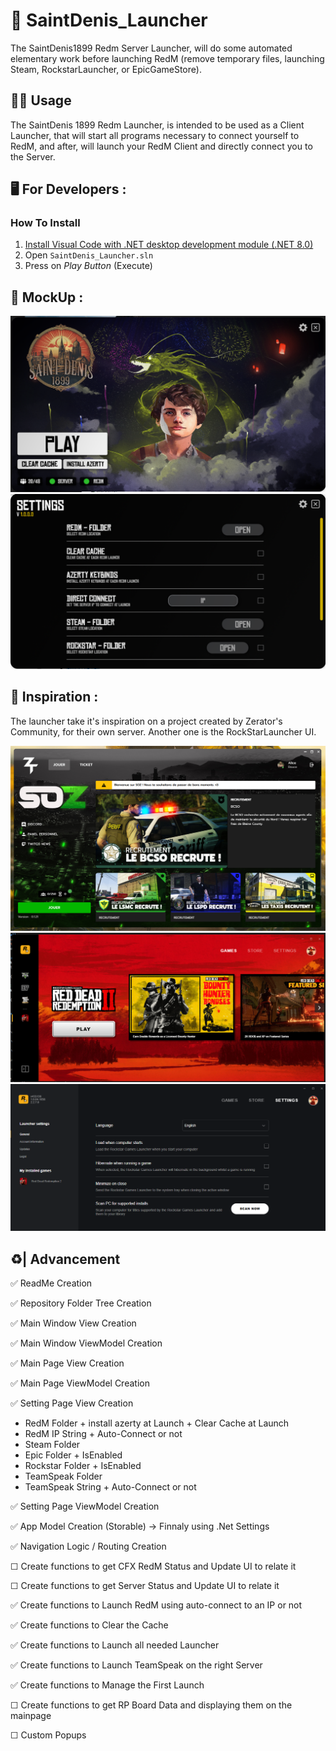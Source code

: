 # 🤠 SaintDenis_Launcher
 The SaintDenis1899 Redm Server Launcher, will do some automated elementary work before launching RedM (remove temporary files, launching Steam, RockstarLauncher, or EpicGameStore).

## 🙍‍♂️ Usage
The SaintDenis 1899 Redm Launcher, is intended to be used as a Client Launcher, that will start all programs necessary to connect yourself to RedM, and after, will launch your RedM Client and directly connect you to the Server.

## 🖥️ For Developers : 
### How To Install
1. [Install Visual Code with .NET desktop development module (.NET 8.0)](https://visualstudio.microsoft.com/fr/free-developer-offers/)
2. Open ```SaintDenis_Launcher.sln```
3. Press on *Play Button* (Execute)

## 🎨 MockUp : 
![MainPage](./.Documentation/Mockup/MainPage.png)
![SettingPage](./.Documentation/Mockup/SettingPage.png)

## 🎨 Inspiration : 
The launcher take it's inspiration on a project created by Zerator's Community, for their own server.
Another one is the RockStarLauncher UI. 

![SOZ Launcher](./.Documentation/Inspiration/SOZ_Launcher.jpg)
![Rockstar MainPage](./.Documentation/Inspiration/Rockstar1.png)
![Rockstar SettingPage](./.Documentation/Inspiration/Rockstar2.png)

## ♻️| Advancement

✅ ReadMe Creation

✅ Repository Folder Tree Creation

✅ Main Window View Creation

✅ Main Window ViewModel Creation

✅ Main Page View Creation

✅ Main Page ViewModel Creation

✅ Setting Page View Creation
- RedM Folder + install azerty at Launch + Clear Cache at Launch
- RedM IP String + Auto-Connect or not
- Steam Folder
- Epic Folder + IsEnabled
- Rockstar Folder + IsEnabled
- TeamSpeak Folder 
- TeamSpeak String + Auto-Connect or not

✅ Setting Page ViewModel Creation

✅ App Model Creation (Storable) -> Finnaly using .Net Settings

✅ Navigation Logic / Routing Creation

☐ Create functions to get CFX RedM Status and Update UI to relate it

☐ Create functions to get Server Status and Update UI to relate it

✅ Create functions to Launch RedM using auto-connect to an IP or not

✅ Create functions to Clear the Cache

✅ Create functions to Launch all needed Launcher

✅ Create functions to Launch TeamSpeak on the right Server

✅ Create functions to Manage the First Launch

☐ Create functions to get RP Board Data and displaying them on the mainpage

☐ Custom Popups

